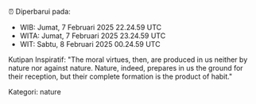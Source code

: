 ⏰ Diperbarui pada:
- WIB: Jumat, 7 Februari 2025 22.24.59 UTC
- WITA: Jumat, 7 Februari 2025 23.24.59 UTC
- WIT: Sabtu, 8 Februari 2025 00.24.59 UTC

Kutipan Inspiratif:
"The moral virtues, then, are produced in us neither by nature nor against nature. Nature, indeed, prepares in us the ground for their reception, but their complete formation is the product of habit."


Kategori: nature

